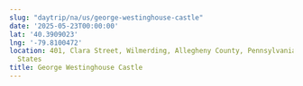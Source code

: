 ```yaml
---
slug: "daytrip/na/us/george-westinghouse-castle"
date: '2025-05-23T00:00:00'
lat: '40.3909023'
lng: '-79.8100472'
location: 401, Clara Street, Wilmerding, Allegheny County, Pennsylvania, 15148, United
  States
title: George Westinghouse Castle
---
```




